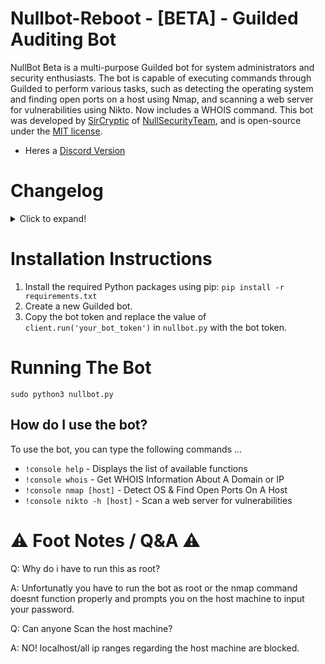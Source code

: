 # Nullbot-Reboot - [BETA] - Guilded Auditing Bot

NullBot Beta is a multi-purpose Guilded bot for system administrators and security enthusiasts. The bot is capable of executing commands through Guilded to perform various tasks, such as detecting the operating system and finding open ports on a host using Nmap, and scanning a web server for vulnerabilities using Nikto. Now includes a WHOIS command. This bot was developed by [SirCryptic](https://github.com/sircryptic) of [NullSecurityTeam](https://github.com/orgs/NULL-Security-Team), and is open-source under the [MIT license](https://github.com/SirCryptic/Nullbot-Guilded/blob/main/LICENSE).

- Heres a [Discord Version](https://github.com/SirCryptic/NullBot-Reboot)

# Changelog
<details>
  <summary>Click to expand!</summary>

  - Added WHOIS
  
  - Removed Role Check For Guilded Version
  </details>


# Installation Instructions

1. Install the required Python packages using pip: `pip install -r requirements.txt`
2. Create a new Guilded bot.
4. Copy the bot token and replace the value of `client.run('your_bot_token')` in `nullbot.py` with the bot token.

# Running The Bot
```
sudo python3 nullbot.py
```

## How do I use the bot?

To use the bot, you can type the following commands ...

- `!console help` - Displays the list of available functions
- `!console whois` - Get WHOIS Information About A Domain or IP
- `!console nmap [host]` - Detect OS & Find Open Ports On A Host
- `!console nikto -h [host]` - Scan a web server for vulnerabilities


 # ⚠️ Foot Notes / Q&A ⚠️

Q: Why do i have to run this as root?

A: Unfortunatly you have to run the bot as root or the nmap command doesnt function properly and prompts you on the host machine to input your password.

Q: Can anyone Scan the host machine?

A: NO! localhost/all ip ranges regarding the host machine are blocked.
